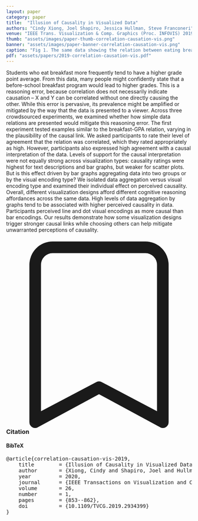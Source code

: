 ```yaml
---
layout: paper
category: paper
title:  "Illusion of Causality in Visualized Data"
authors: "Cindy Xiong, Joel Shapiro, Jessica Hullman, Steve Franconeri"
venue: "IEEE Trans. Visualization & Comp. Graphics (Proc. INFOVIS) 2019"
thumb: "assets/images/paper-thumb-correlation-causation-vis.png"
banner: "assets/images/paper-banner-correlation-causation-vis.png"
caption: "Fig 1. The same data showing the relation between eating breakfast and GPA presented via text, bar graph, line graph or scatter plot. Which depiction makes eating breakfast causing higher GPA seem more plausible to you?"
pdf: "assets/papers/2019-correlation-causation-vis.pdf"
---
```


<!-- abstract -->
Students who eat breakfast more frequently tend to have a higher grade point average. From this data, many people might confidently state that a before-school breakfast program would lead to higher grades. This is a reasoning error, because correlation does not necessarily indicate causation – X and Y can be correlated without one directly causing the other. While this error is pervasive, its prevalence might be amplified or mitigated by the way that the data is presented to a viewer. Across three crowdsourced experiments, we examined whether how simple data relations are presented would mitigate this reasoning error. The first experiment tested examples similar to the breakfast-GPA relation, varying in the plausibility of the causal link. We asked participants to rate their level of agreement that the relation was correlated, which they rated appropriately as high. However, participants also expressed high agreement with a causal interpretation of the data. Levels of support for the causal interpretation were not equally strong across visualization types: causality ratings were highest for text descriptions and bar graphs, but weaker for scatter plots. But is this effect driven by bar graphs aggregating data into two groups or by the visual encoding type? We isolated data aggregation versus visual encoding type and examined their individual effect on perceived causality. Overall, different visualization designs afford different cognitive reasoning affordances across the same data. High levels of data aggregation by graphs tend to be associated with higher perceived causality in data. Participants perceived line and dot visual encodings as more causal than bar encodings. Our results demonstrate how some visualization designs trigger stronger causal links while choosing others can help mitigate unwarranted perceptions of causality.


<h3><svg xmlns="http://www.w3.org/2000/svg" fill="currentColor" class="bi bi-bookmark" viewBox="0 0 16 16">
  <path d="M2 2a2 2 0 0 1 2-2h8a2 2 0 0 1 2 2v13.5a.5.5 0 0 1-.777.416L8 13.101l-5.223 2.815A.5.5 0 0 1 2 15.5V2zm2-1a1 1 0 0 0-1 1v12.566l4.723-2.482a.5.5 0 0 1 .554 0L13 14.566V2a1 1 0 0 0-1-1H4z"/>
</svg> Citation</h3>
<div class="bibtex">
<!-- bibtex -->
<h4>BibTeX</h4>
<pre>
@article{correlation-causation-vis-2019,
	title        = {Illusion of Causality in Visualized Data},
	author       = {Xiong, Cindy and Shapiro, Joel and Hullman, Jessica and Franconeri, Steven},
	year         = 2020,
	journal      = {IEEE Transactions on Visualization and Computer Graphics},
	volume       = 26,
	number       = 1,
	pages        = {853--862},
	doi          = {10.1109/TVCG.2019.2934399}
}
</pre>
</div>